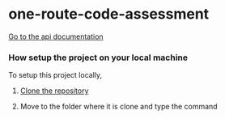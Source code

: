 # one-route-code-assessment

[Go to the api documentation](https://documenter.getpostman.com/view/7669287/UzBqpkNK)

### How setup the project on your local machine

To setup this project locally,

1. [Clone the repository](https://github.com/profchiso/one-route-code-assessment)

2. Move to the folder where it is clone and type the command
